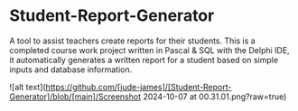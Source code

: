 # Student-Report-Generator
A tool to assist teachers create reports for their students. This is a completed course work project written in Pascal & SQL with the Delphi IDE, it automatically generates a written report for a student based on simple inputs and database information.

![alt text](https://github.com/[jude-james]/[Student-Report-Generator]/blob/[main]/Screenshot 2024-10-07 at 00.31.01.png?raw=true)

